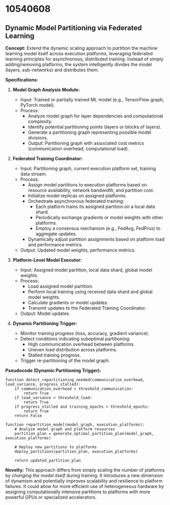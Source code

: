# 10540608

## Dynamic Model Partitioning via Federated Learning

**Concept:** Extend the dynamic scaling approach to *partition* the machine learning model itself across execution platforms, leveraging federated learning principles for asynchronous, distributed training. Instead of simply adding/removing platforms, the system intelligently divides the model (layers, sub-networks) and distributes them.

**Specifications:**

1.  **Model Graph Analysis Module:**
    *   Input: Trained or partially trained ML model (e.g., TensorFlow graph, PyTorch model).
    *   Process:
        *   Analyze model graph for layer dependencies and computational complexity.
        *   Identify potential partitioning points (layers or blocks of layers).
        *   Generate a partitioning graph representing possible model divisions.
        *   Output: Partitioning graph with associated cost metrics (communication overhead, computational load).

2.  **Federated Training Coordinator:**
    *   Input: Partitioning graph, current execution platform set, training data stream.
    *   Process:
        *   Assign model partitions to execution platforms based on resource availability, network bandwidth, and partition cost.
        *   Initialize model replicas on assigned platforms.
        *   Orchestrate asynchronous federated training:
            *   Each platform trains its assigned partition on a local data shard.
            *   Periodically exchange gradients or model weights with other platforms.
            *   Employ a consensus mechanism (e.g., FedAvg, FedProx) to aggregate updates.
        *   Dynamically adjust partition assignments based on platform load and performance metrics.
    *   Output: Updated model weights, performance metrics.

3.  **Platform-Level Model Executor:**
    *   Input: Assigned model partition, local data shard, global model weights.
    *   Process:
        *   Load assigned model partition.
        *   Perform local training using received data shard and global model weights.
        *   Calculate gradients or model updates.
        *   Transmit updates to the Federated Training Coordinator.
    *   Output: Model updates.

4.  **Dynamic Partitioning Trigger:**
    *   Monitor training progress (loss, accuracy, gradient variance).
    *   Detect conditions indicating suboptimal partitioning:
        *   High communication overhead between platforms.
        *   Uneven load distribution across platforms.
        *   Stalled training progress.
    *   Trigger re-partitioning of the model graph.

**Pseudocode (Dynamic Partitioning Trigger):**

```
function detect_repartitioning_needed(communication_overhead, load_variance, progress_stalled):
    if communication_overhead > threshold_communication:
        return True
    if load_variance > threshold_load:
        return True
    if progress_stalled and training_epochs > threshold_epochs:
        return True
    return False

function repartition_model(model_graph, execution_platforms):
    # Analyze model graph and platform resources
    partition_plan = generate_optimal_partition_plan(model_graph, execution_platforms)

    # Deploy new partitions to platforms
    deploy_partitions(partition_plan, execution_platforms)

    return updated_partition_plan
```

**Novelty:** This approach differs from simply scaling the number of platforms by *changing the model itself* during training. It introduces a new dimension of dynamism and potentially improves scalability and resilience to platform failures.  It could allow for more efficient use of heterogeneous hardware by assigning computationally intensive partitions to platforms with more powerful GPUs or specialized accelerators.